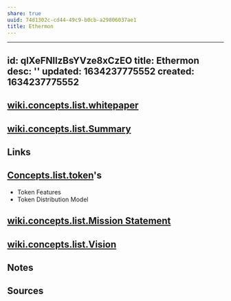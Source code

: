 ```yaml
---
share: true
uuid: 74d1302c-cd44-49c9-b0cb-a29806037ae1
title: Ethermon
---
```

---
id: qlXeFNllzBsYVze8xCzEO
title: Ethermon
desc: ''
updated: 1634237775552
created: 1634237775552
---

## [wiki.concepts.list.whitepaper](/undefined)

## [wiki.concepts.list.Summary](/undefined)

## Links

## [Concepts.list.token](/undefined)'s

* Token Features
* Token Distribution Model

## [wiki.concepts.list.Mission Statement](/undefined)

## [wiki.concepts.list.Vision](/undefined)

## Notes

## Sources
